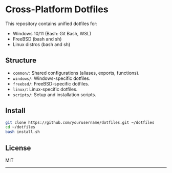 # Cross-Platform Dotfiles

This repository contains unified dotfiles for:

- Windows 10/11 (Bash: Git Bash, WSL)
- FreeBSD (bash and sh)
- Linux distros (bash and sh)

## Structure

- `common/`: Shared configurations (aliases, exports, functions).
- `windows/`: Windows-specific dotfiles.
- `freebsd/`: FreeBSD-specific dotfiles.
- `linux/`: Linux-specific dotfiles.
- `scripts/`: Setup and installation scripts.

## Install

```bash
git clone https://github.com/yourusername/dotfiles.git ~/dotfiles
cd ~/dotfiles
bash install.sh
```

## License

MIT

---
